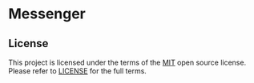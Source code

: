 # Messenger 

## License

This project is licensed under the terms of the [MIT](LICENSE-MIT) open source license. Please refer to [LICENSE](LICENSE.md) for the full terms.

